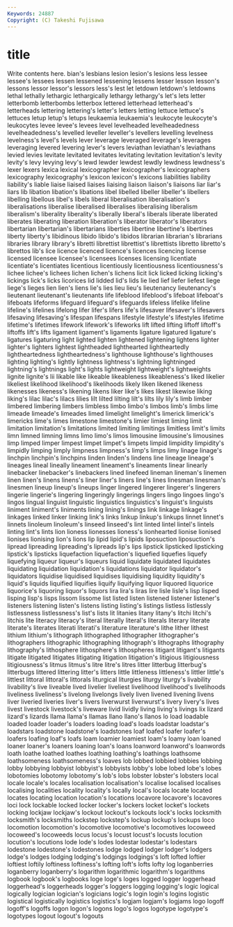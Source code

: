 ```yaml
---
Keywords: 24887 
Copyright: (C) Takeshi Fujisawa
---
```


# title

Write contents here.
bian's lesbians lesion lesion's lesions less lessee lessee's
lessees lessen lessened lessening lessens lesser lesson lesson's lessons lessor
lessor's lessors less's lest let letdown letdown's letdowns lethal lethally
lethargic lethargically lethargy lethargy's let's lets letter letterbomb letterbombs letterbox
lettered letterhead letterhead's letterheads lettering lettering's letter's letters letting lettuce
lettuce's lettuces letup letup's letups leukaemia leukaemia's leukocyte leukocyte's leukocytes
levee levee's levees level levelheaded levelheadedness levelheadedness's levelled leveller leveller's
levellers levelling levelness levelness's level's levels lever leverage leveraged leverage's
leverages leveraging levered levering lever's levers leviathan leviathan's leviathans levied
levies levitate levitated levitates levitating levitation levitation's levity levity's levy
levying levy's lewd lewder lewdest lewdly lewdness lewdness's lexer lexers
lexica lexical lexicographer lexicographer's lexicographers lexicography lexicography's lexicon lexicon's lexicons
liabilities liability liability's liable liaise liaised liaises liaising liaison liaison's
liaisons liar liar's liars lib libation libation's libations libel libelled
libeller libeller's libellers libelling libellous libel's libels liberal liberalisation liberalisation's
liberalisations liberalise liberalised liberalises liberalising liberalism liberalism's liberality liberality's liberally
liberal's liberals liberate liberated liberates liberating liberation liberation's liberator liberator's
liberators libertarian libertarian's libertarians liberties libertine libertine's libertines liberty liberty's
libidinous libido libido's libidos librarian librarian's librarians libraries library library's
libretti librettist librettist's librettists libretto libretto's librettos lib's lice licence
licenced licence's licences licencing license licensed licensee licensee's licensees licenses
licensing licentiate licentiate's licentiates licentious licentiously licentiousness licentiousness's lichee lichee's
lichees lichen lichen's lichens licit lick licked licking licking's lickings
lick's licks licorices lid lidded lid's lids lie lied lief
liefer liefest liege liege's lieges lien lien's liens lie's lies
lieu lieu's lieutenancy lieutenancy's lieutenant lieutenant's lieutenants life lifeblood lifeblood's
lifeboat lifeboat's lifeboats lifeforms lifeguard lifeguard's lifeguards lifeless lifelike lifeline
lifeline's lifelines lifelong lifer lifer's lifers life's lifesaver lifesaver's lifesavers
lifesaving lifesaving's lifespan lifespans lifestyle lifestyle's lifestyles lifetime lifetime's lifetimes
lifework lifework's lifeworks lift lifted lifting liftoff liftoff's liftoffs lift's
lifts ligament ligament's ligaments ligature ligatured ligature's ligatures ligaturing light
lighted lighten lightened lightening lightens lighter lighter's lighters lightest lightheaded
lighthearted lightheartedly lightheartedness lightheartedness's lighthouse lighthouse's lighthouses lighting lighting's lightly
lightness lightness's lightning lightninged lightning's lightnings light's lights lightweight lightweight's
lightweights lignite lignite's lii likable like likeable likeableness likeableness's liked
likelier likeliest likelihood likelihood's likelihoods likely liken likened likeness likenesses
likeness's likening likens liker like's likes likest likewise liking liking's
lilac lilac's lilacs lilies lilt lilted lilting lilt's lilts lily
lily's limb limber limbered limbering limbers limbless limbo limbo's limbos
limb's limbs lime limeade limeade's limeades limed limelight limelight's limerick
limerick's limericks lime's limes limestone limestone's limier limiest liming limit
limitation limitation's limitations limited limiting limitings limitless limit's limits limn
limned limning limns limo limo's limos limousine limousine's limousines limp
limped limper limpest limpet limpet's limpets limpid limpidity limpidity's limpidly
limping limply limpness limpness's limp's limps limy linage linage's linchpin
linchpin's linchpins linden linden's lindens line lineage lineage's lineages lineal
lineally lineament lineament's lineaments linear linearly linebacker linebacker's linebackers lined
linefeed lineman lineman's linemen linen linen's linens linens's liner liner's
liners line's lines linesman linesman's linesmen lineup lineup's lineups linger
lingered lingerer lingerer's lingerers lingerie lingerie's lingering lingeringly lingerings lingers
lingo lingoes lingo's lingos lingual linguist linguistic linguistics linguistics's linguist's
linguists liniment liniment's liniments lining lining's linings link linkage linkage's
linkages linked linker linking link's links linkup linkup's linkups linnet
linnet's linnets linoleum linoleum's linseed linseed's lint linted lintel lintel's
lintels linting lint's lints lion lioness lionesses lioness's lionhearted lionise
lionised lionises lionising lion's lions lip lipid lipid's lipids liposuction
liposuction's lipread lipreading lipreading's lipreads lip's lips lipstick lipsticked lipsticking
lipstick's lipsticks liquefaction liquefaction's liquefied liquefies liquefy liquefying liqueur liqueur's
liqueurs liquid liquidate liquidated liquidates liquidating liquidation liquidation's liquidations liquidator
liquidator's liquidators liquidise liquidised liquidises liquidising liquidity liquidity's liquid's liquids
liquified liquifies liquify liquifying liquor liquored liquorice liquorice's liquoring liquor's
liquors lira lira's liras lire lisle lisle's lisp lisped lisping
lisp's lisps lissom lissome list listed listen listened listener listener's
listeners listening listen's listens listing listing's listings listless listlessly listlessness
listlessness's list's lists lit litanies litany litany's litchi litchi's litchis
lite literacy literacy's literal literally literal's literals literary literate literate's
literates literati literati's literature literature's lithe lither lithest lithium lithium's
lithograph lithographed lithographer lithographer's lithographers lithographic lithographing lithograph's lithographs lithography
lithography's lithosphere lithosphere's lithospheres litigant litigant's litigants litigate litigated litigates
litigating litigation litigation's litigious litigiousness litigiousness's litmus litmus's litre litre's
litres litter litterbug litterbug's litterbugs littered littering litter's litters little
littleness littleness's littler little's littlest littoral littoral's littorals liturgical liturgies
liturgy liturgy's livability livability's live liveable lived livelier liveliest livelihood
livelihood's livelihoods liveliness liveliness's livelong livelongs lively liven livened livening
livens liver liveried liveries liver's livers liverwurst liverwurst's livery livery's
lives livest livestock livestock's liveware livid lividly living living's livings
lix lizard lizard's lizards llama llama's llamas llano llano's llanos
lo load loadable loaded loader loader's loaders loading load's loads
loadstar loadstar's loadstars loadstone loadstone's loadstones loaf loafed loafer loafer's
loafers loafing loaf's loafs loam loamier loamiest loam's loamy loan
loaned loaner loaner's loaners loaning loan's loans loanword loanword's loanwords
loath loathe loathed loathes loathing loathing's loathings loathsome loathsomeness loathsomeness's
loaves lob lobbed lobbied lobbies lobbing lobby lobbying lobbyist lobbyist's
lobbyists lobby's lobe lobed lobe's lobes lobotomies lobotomy lobotomy's lob's
lobs lobster lobster's lobsters local locale locale's locales localisation localisation's
localise localised localises localising localities locality locality's locally local's locals
locate located locates locating location location's locations locavore locavore's locavores
loci lock lockable locked locker locker's lockers locket locket's lockets
locking lockjaw lockjaw's lockout lockout's lockouts lock's locks locksmith locksmith's
locksmiths lockstep lockstep's lockup lockup's lockups loco locomotion locomotion's locomotive
locomotive's locomotives locoweed locoweed's locoweeds locus locus's locust locust's locusts
locution locution's locutions lode lode's lodes lodestar lodestar's lodestars lodestone
lodestone's lodestones lodge lodged lodger lodger's lodgers lodge's lodges lodging
lodging's lodgings lodgings's loft lofted loftier loftiest loftily loftiness loftiness's
lofting loft's lofts lofty log loganberries loganberry loganberry's logarithm logarithmic
logarithm's logarithms logbook logbook's logbooks loge loge's loges logged logger
loggerhead loggerhead's loggerheads logger's loggers logging logging's logic logical logically
logician logician's logicians logic's login login's logins logistic logistical logistically
logistics logistics's logjam logjam's logjams logo logoff logoff's logoffs logon
logon's logons logo's logos logotype logotype's logotypes logout logout's logouts
